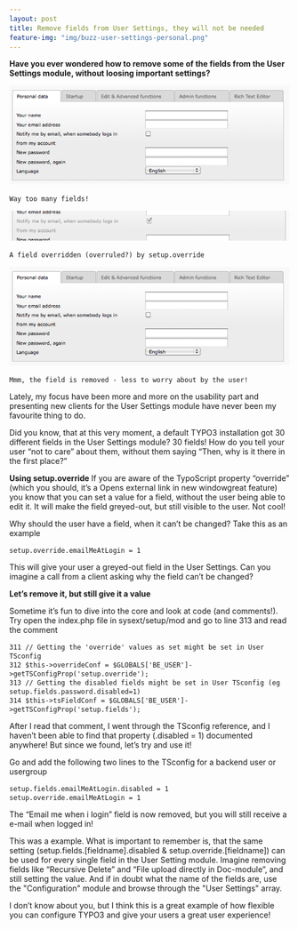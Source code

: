```yaml
---
layout: post
title: Remove fields from User Settings, they will not be needed
feature-img: "img/buzz-user-settings-personal.png"
---
```


[buzz-user-settings-personal]: /img/buzz-user-settings-personal.png "Way too many fields!"
[buzz-overridden-field]: /img/buzz-overridden-field.png "A field overridden (overruled?) by setup.override"
[buzz-user-settings-personal]: /img/buzz-user-settings-personal.png "Mmm, the field is removed - less to worry about by the user!"

**Have you ever wondered how to remove some of the fields from the User Settings module, without loosing important settings?**

![Way too many fields!][buzz-user-settings-personal]

	Way too many fields!

![A field overridden (overruled?) by setup.override][buzz-overridden-field]

	A field overridden (overruled?) by setup.override

![Mmm, the field is removed - less to worry about by the user!][buzz-user-settings-personal]

	Mmm, the field is removed - less to worry about by the user!

Lately, my focus have been more and more on the usability part and presenting new clients for the User Settings module have never been my favourite thing to do.

Did you know, that at this very moment, a default TYPO3 installation got 30 different fields in the User Settings module? 30 fields! How do you tell your user “not to care” about them, without them saying “Then, why is it there in the first place?”

**Using setup.override**
If you are aware of the TypoScript property “override” (which you should, it’s a Opens external link in new windowgreat feature) you know that you can set a value for a field, without the user being able to edit it. It will make the field greyed-out, but still visible to the user. Not cool!

Why should the user have a field, when it can’t be changed? Take this as an example

	setup.override.emailMeAtLogin = 1

This will give your user a greyed-out field in the User Settings. Can you imagine a call from a client asking why the field can’t be changed?

**Let’s remove it, but still give it a value**

Sometime it’s fun to dive into the core and look at code (and comments!). Try open the index.php file in sysext/setup/mod and go to line 313 and read the comment

	311 // Getting the 'override' values as set might be set in User TSconfig
	312 $this->overrideConf = $GLOBALS['BE_USER']->getTSConfigProp('setup.override');
	313 // Getting the disabled fields might be set in User TSconfig (eg setup.fields.password.disabled=1) 
	314 $this->tsFieldConf = $GLOBALS['BE_USER']->getTSConfigProp('setup.fields');

After I read that comment, I went through the TSconfig reference, and I haven’t been able to find that property (.disabled = 1) documented anywhere! But since we found, let’s try and use it!

Go and add the following two lines to the TSconfig for a backend user or usergroup

	setup.fields.emailMeAtLogin.disabled = 1
	setup.override.emailMeAtLogin = 1

The “Email me when i login” field is now removed, but you will still receive a e-mail when logged in!

This was a example. What is important to remember is, that the same setting (setup.fields.[fieldname].disabled & setup.override.[fieldname]) can be used for every single field in the User Setting module. Imagine removing fields like “Recursive Delete” and “File upload directly in Doc-module”, and still setting the value. And if in doubt what the name of the fields are, use the "Configuration" module and browse through the "User Settings" array.

I don’t know about you, but I think this is a great example of how flexible you can configure TYPO3 and give your users a great user experience!


